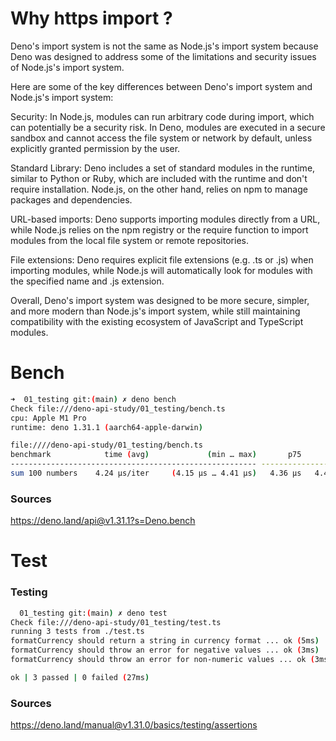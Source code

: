 # Why https import ?

Deno's import system is not the same as Node.js's import system because Deno was designed to address some of the limitations and security issues of Node.js's import system.

Here are some of the key differences between Deno's import system and Node.js's import system:

Security: In Node.js, modules can run arbitrary code during import, which can potentially be a security risk. In Deno, modules are executed in a secure sandbox and cannot access the file system or network by default, unless explicitly granted permission by the user.

Standard Library: Deno includes a set of standard modules in the runtime, similar to Python or Ruby, which are included with the runtime and don't require installation. Node.js, on the other hand, relies on npm to manage packages and dependencies.

URL-based imports: Deno supports importing modules directly from a URL, while Node.js relies on the npm registry or the require function to import modules from the local file system or remote repositories.

File extensions: Deno requires explicit file extensions (e.g. .ts or .js) when importing modules, while Node.js will automatically look for modules with the specified name and .js extension.

Overall, Deno's import system was designed to be more secure, simpler, and more modern than Node.js's import system, while still maintaining compatibility with the existing ecosystem of JavaScript and TypeScript modules.



# Bench

```bash
➜  01_testing git:(main) ✗ deno bench
Check file:///deno-api-study/01_testing/bench.ts
cpu: Apple M1 Pro
runtime: deno 1.31.1 (aarch64-apple-darwin)

file:////deno-api-study/01_testing/bench.ts
benchmark            time (avg)             (min … max)       p75       p99      p995
------------------------------------------------------- -----------------------------
sum 100 numbers    4.24 µs/iter     (4.15 µs … 4.41 µs)   4.36 µs   4.41 µs   4.41 µs
```

### Sources

https://deno.land/api@v1.31.1?s=Deno.bench

# Test

### Testing

```bash
  01_testing git:(main) ✗ deno test
Check file:///deno-api-study/01_testing/test.ts
running 3 tests from ./test.ts
formatCurrency should return a string in currency format ... ok (5ms)
formatCurrency should throw an error for negative values ... ok (3ms)
formatCurrency should throw an error for non-numeric values ... ok (3ms)

ok | 3 passed | 0 failed (27ms)
```

### Sources

https://deno.land/manual@v1.31.0/basics/testing/assertions
